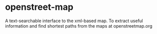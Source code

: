 # openstreet-map
A text-searchable interface to the xml-based map.
To extract useful information and find shortest paths from the maps at openstreetmap.org

